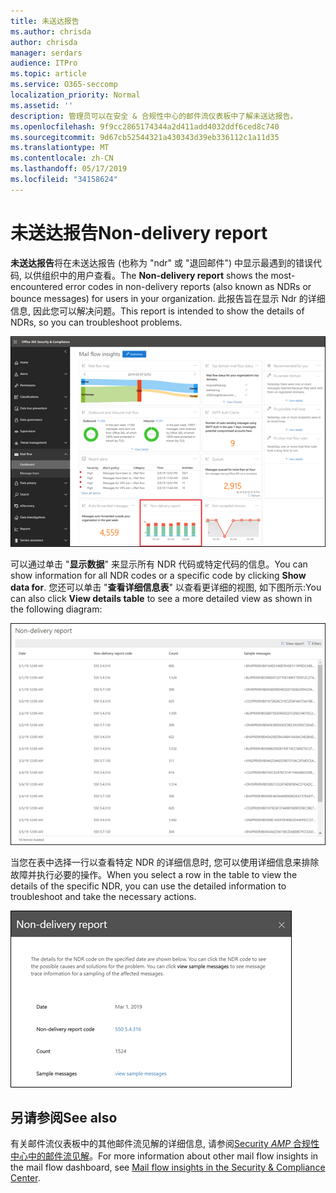 ```yaml
---
title: 未送达报告
ms.author: chrisda
author: chrisda
manager: serdars
audience: ITPro
ms.topic: article
ms.service: O365-seccomp
localization_priority: Normal
ms.assetid: ''
description: 管理员可以在安全 & 合规性中心的邮件流仪表板中了解未送达报告。
ms.openlocfilehash: 9f9cc2865174344a2d411add4032ddf6ced8c740
ms.sourcegitcommit: 9d67cb52544321a430343d39eb336112c1a11d35
ms.translationtype: MT
ms.contentlocale: zh-CN
ms.lasthandoff: 05/17/2019
ms.locfileid: "34158624"
---
```

# <a name="non-delivery-report"></a><span data-ttu-id="2eea3-103">未送达报告</span><span class="sxs-lookup"><span data-stu-id="2eea3-103">Non-delivery report</span></span>

<span data-ttu-id="2eea3-104">**未送达报告**将在未送达报告 (也称为 "ndr" 或 "退回邮件") 中显示最遇到的错误代码, 以供组织中的用户查看。</span><span class="sxs-lookup"><span data-stu-id="2eea3-104">The **Non-delivery report** shows the most-encountered error codes in non-delivery reports (also known as NDRs or bounce messages) for users in your organization.</span></span> <span data-ttu-id="2eea3-105">此报告旨在显示 Ndr 的详细信息, 因此您可以解决问题。</span><span class="sxs-lookup"><span data-stu-id="2eea3-105">This report is intended to show the details of NDRs, so you can troubleshoot problems.</span></span>

![Security & 合规性中心的邮件流仪表板中的未送达报告](media/non-delivery-report-selected.png)

<span data-ttu-id="2eea3-107">可以通过单击 "**显示数据**" 来显示所有 NDR 代码或特定代码的信息。</span><span class="sxs-lookup"><span data-stu-id="2eea3-107">You can show information for all NDR codes or a specific code by clicking **Show data for**.</span></span> <span data-ttu-id="2eea3-108">您还可以单击 "**查看详细信息表**" 以查看更详细的视图, 如下图所示:</span><span class="sxs-lookup"><span data-stu-id="2eea3-108">You can also click **View details table** to see a more detailed view as shown in the following diagram:</span></span>

![未送达报告中的查看详细信息表](media/non-delivery-report-view-details-table.png)

<span data-ttu-id="2eea3-110">当您在表中选择一行以查看特定 NDR 的详细信息时, 您可以使用详细信息来排除故障并执行必要的操作。</span><span class="sxs-lookup"><span data-stu-id="2eea3-110">When you select a row in the table to view the details of the specific NDR, you can use the detailed information to troubleshoot and take the necessary actions.</span></span>

![在未送达报告的详细信息表中选择一行](media/non-delivery-report-details-table-select-row.png)

## <a name="see-also"></a><span data-ttu-id="2eea3-112">另请参阅</span><span class="sxs-lookup"><span data-stu-id="2eea3-112">See also</span></span>

<span data-ttu-id="2eea3-113">有关邮件流仪表板中的其他邮件流见解的详细信息, 请参阅[Security _AMP_ 合规性中心中的邮件流见解](mail-flow-insights-v2.md)。</span><span class="sxs-lookup"><span data-stu-id="2eea3-113">For more information about other mail flow insights in the mail flow dashboard, see [Mail flow insights in the Security & Compliance Center](mail-flow-insights-v2.md).</span></span>

